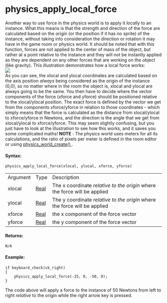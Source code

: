 # physics_apply_local_force

Another way to use force in the physics world is to apply it *locally*
to an instance. What this means is that the strength and direction of
the force are calculated based on the origin (or the position if it has
no sprite) of the instance, without taking into consideration the
direction or rotation it may have in the game room or physics world. It
should be noted that with this function, forces are not applied to the
center of mass of the object, but rather at a point relative to the
instance and they will not be instantly applied as they are dependent on
any other forces that are working on the object (like gravity). This
illustration demonstrates how a local force works:  
![](https://gms.magecorn.com/Manual/assets/Images/Scripting_Reference/GML/Reference/Physics/physics_apply_local_force_image.png)  
As you can see, the xlocal and ylocal coordinates are calculated based
on the axis position *always* being considered as the origin of the
instance (0,0), so no matter where in the room the object is, xlocal and
ylocal are always going to be the same. You then have to decide where
the vector components of the force (xforce and yforce) should be
positioned relative to the xlocal/ylocal position. The exact force is
defined by the vector we get from the components xforce/yforce in
relation to those coordinates - which simply means that the force is
calculated as the distance from xlocal/ylocal to xforce/yforce in
Newtons, and the direction is the angle that we get from xlocal/ylocal
to xforce/yforce. This may seem slightly confusing, but you just have to
look at the illustration to see how this works, and it saves you some
complicated maths! **NOTE** : The physics world uses meters for all its
calculations, and the ratio of pixels per meter is defined in the room
editor or using [ physics_world_create()
](../The_Physics_World/physics_world_create) .

#### Syntax:

``` gml
physics_apply_local_force(xlocal, ylocal, xforce, yforce)
```

|          |                                                                         |                                                                           |
|----------|-------------------------------------------------------------------------|---------------------------------------------------------------------------|
| Argument | Type                                                                    | Description                                                               |
| xlocal   |  [Real](../../../../../GameMaker_Language/GML_Overview/Data_Types)  | The x coordinate *relative to the origin* where the force will be applied |
| ylocal   |  [Real](../../../../../GameMaker_Language/GML_Overview/Data_Types)  | The y coordinate *relative to the origin* where the force will be applied |
| xforce   |  [Real](../../../../../GameMaker_Language/GML_Overview/Data_Types)  | the x component of the force vector                                       |
| yforce   |  [Real](../../../../../GameMaker_Language/GML_Overview/Data_Types)  | the y component of the force vector                                       |

#### Returns:

``` gml
N/A
```

#### Example:

``` gml
if keyboard_check(vk_right)
{
    physics_apply_local_force(-25, 0, -50, 0);
}
```

The code above will apply a force to the instance of 50 Newtons from
left to right *relative* to the origin while the right arrow key is
pressed.
